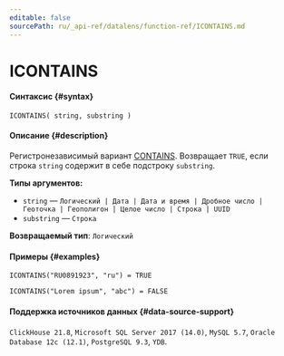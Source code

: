 ```yaml
---
editable: false
sourcePath: ru/_api-ref/datalens/function-ref/ICONTAINS.md
---
```


# ICONTAINS



#### Синтаксис {#syntax}


```
ICONTAINS( string, substring )
```

#### Описание {#description}
Регистронезависимый вариант [CONTAINS](CONTAINS.md). Возвращает `TRUE`, если строка `string` содержит в себе подстроку `substring`.

**Типы аргументов:**
- `string` — `Логический | Дата | Дата и время | Дробное число | Геоточка | Геополигон | Целое число | Строка | UUID`
- `substring` — `Строка`


**Возвращаемый тип**: `Логический`

#### Примеры {#examples}

```
ICONTAINS("RU0891923", "ru") = TRUE
```

```
ICONTAINS("Lorem ipsum", "abc") = FALSE
```


#### Поддержка источников данных {#data-source-support}

`ClickHouse 21.8`, `Microsoft SQL Server 2017 (14.0)`, `MySQL 5.7`, `Oracle Database 12c (12.1)`, `PostgreSQL 9.3`, `YDB`.
